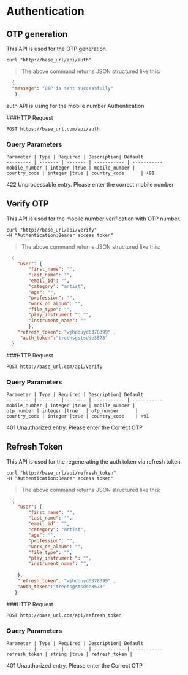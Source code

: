 # Authentication

## OTP generation

This API is used for the OTP generation.

```shell
curl "http://base_url/api/auth" 
```

> The above command returns JSON structured like this:

```json
  {
  "message": "OTP is sent successfully"
   }
```

auth API is using for the mobile number Authentication

###HTTP Request

`POST https://base_url.com/api/auth`

### Query Parameters

    Parameter | Type | Required | Description| Default
    --------- | ------- | ------- | ----------- | -----------
    mobile_number | integer |true | mobile_number | 
    country_code | integer |true | country_code      | +91
    
    
<aside class="warning"> 422 Unprocessable entry. Please enter the correct mobile number </aside>


## Verify OTP

This API is used for the mobile number verification with OTP number.

```shell
curl "http://base_url/api/verify"
-H "Authentication:Bearer access token"
```

> The above command returns JSON structured like this:

```json
  {
  	"user": {
  		"first_name": "",
  		"last_name": "",
  		"email_id": "",
  		"category": "artist",
  		"age": "",
  		"profession": "",
  		"work_on_album": "",
  		"file_type": "",
  		"play_instrument ": "",
  		"instrument_name": ""
    	},
  	"refresh_token": "wjhdduyd6378399" ,
     "auth_token":"treehsgstsdde3573"
  }
```


###HTTP Request

`POST http://base_url.com/api/verify`

### Query Parameters

    Parameter | Type | Required | Description| Default
    --------- | ------- | ------- | ----------- | -----------
    mobile_number | integer |true | mobile_number | 
    otp_number | integer |true   | otp_number      | 
    country_code | integer |true | country_code    | +91
     
 
<aside class="warning"> 401 Unauthorized entry. Please enter the Correct OTP </aside>

## Refresh Token

This API is used for the regenerating the auth token via refresh token.

```shell
curl "http://base_url/api/refresh_token"
-H "Authentication:Bearer access token"
```

> The above command returns JSON structured like this:

```json
  {
   	"user": {
   		"first_name": "",
   		"last_name": "",
   		"email_id": "",
   		"category": "artist",
   		"age": "",
   		"profession": "",
   		"work_on_album": "",
   		"file_type": "",
   		"play_instrument ": "",
   		"instrument_name": "",
   		  		
   	},
   	"refresh_token": "wjhdduyd6378399" ,
   	"auth_token":"treehsgstsdde3573"
   }
```


###HTTP Request

`POST http://base_url.com/api/refresh_token`

### Query Parameters

    Parameter | Type | Required | Description| Default
    --------- | ------- | ------- | ----------- | -----------
    refresh_token | string |true | refresh_token | 
    
     
 
<aside class="warning"> 401 Unauthorized entry. Please enter the Correct OTP </aside>

